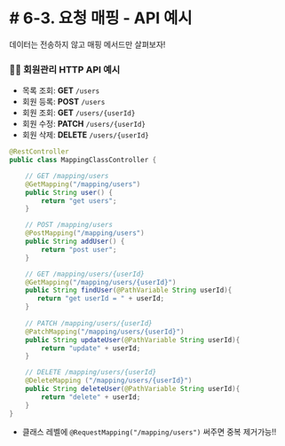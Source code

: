 # # 6-3. 요청 매핑 - API 예시

데이터는 전송하지 않고 매핑 메서드만 살펴보자!

### 🧑‍💻 회원관리 HTTP API 예시

* 목록 조회: **GET** ```/users```  
* 회원 등록: **POST** ```/users```  
* 회원 조회: **GET** ```/users/{userId}  ```  
* 회원 수정: **PATCH** ```/users/{userId}```   
* 회원 삭제: **DELETE** ```/users/{userId} ```  


```java
@RestController
public class MappingClassController {

    // GET /mapping/users
    @GetMapping("/mapping/users")
    public String user() {
        return "get users";
    }

    // POST /mapping/users
    @PostMapping("/mapping/users")
    public String addUser() {
        return "post user";
    }

    // GET /mapping/users/{userId}
    @GetMapping("/mapping/users/{userId}")
    public String findUser(@PathVariable String userId){
       return "get userId = " + userId;
    }
    
    // PATCH /mapping/users/{userId}
    @PatchMapping("/mapping/users/{userId}")
    public String updateUser(@PathVariable String userId){
        return "update" + userId;
    }

    // DELETE /mapping/users/{userId}
    @DeleteMapping ("/mapping/users/{userId}")
    public String deleteUser(@PathVariable String userId){
        return "delete" + userId;
    }
}
```

* 클래스 레벨에 ```@RequestMapping("/mapping/users")``` 써주면 중복 제거가능!!
